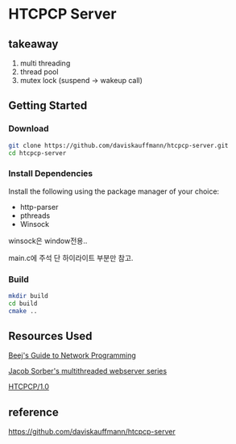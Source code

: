 # HTCPCP Server

## takeaway

1. multi threading
2. thread pool
3. mutex lock (suspend -> wakeup call)


## Getting Started

### Download

```sh
git clone https://github.com/daviskauffmann/htcpcp-server.git
cd htcpcp-server
```

### Install Dependencies

Install the following using the package manager of your choice:

- http-parser
- pthreads
- Winsock


winsock은 window전용..

main.c에 주석 단 하이라이트 부분만 참고.


### Build

```sh
mkdir build
cd build
cmake ..
```

## Resources Used

[Beej's Guide to Network Programming](https://beej.us/guide/bgnet/)

[Jacob Sorber's multithreaded webserver series](https://www.youtube.com/watch?v=Pg_4Jz8ZIH4)

[HTCPCP/1.0](https://tools.ietf.org/html/rfc2324)


## reference

https://github.com/daviskauffmann/htcpcp-server
